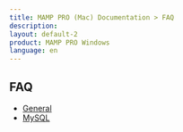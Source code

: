 ```yaml
---
title: MAMP PRO (Mac) Documentation > FAQ
description: 
layout: default-2
product: MAMP PRO Windows
language: en
---
```


## FAQ

- [General](General/)  
- [MySQL](MySQL/)
